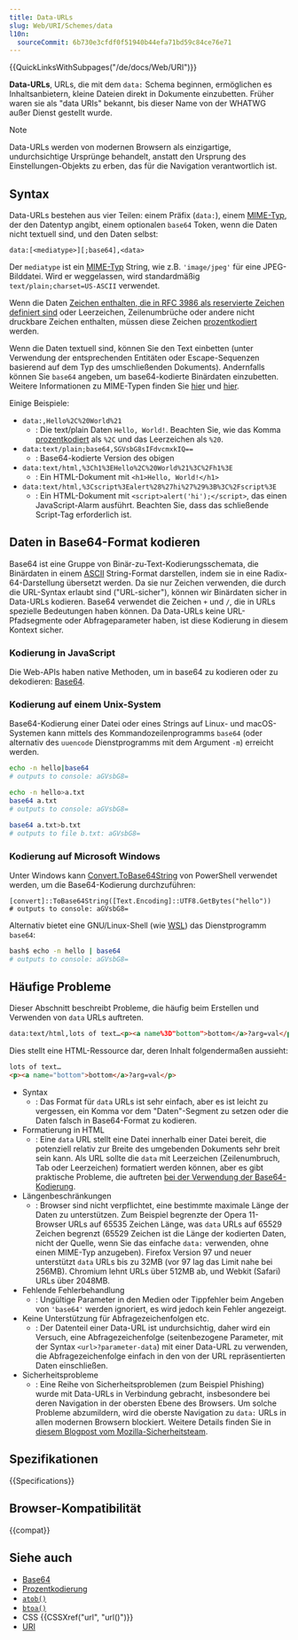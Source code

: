```yaml
---
title: Data-URLs
slug: Web/URI/Schemes/data
l10n:
  sourceCommit: 6b730e3cfdf0f51940b44efa71bd59c84ce76e71
---
```


{{QuickLinksWithSubpages("/de/docs/Web/URI")}}

**Data-URLs**, URLs, die mit dem `data:` Schema beginnen, ermöglichen es Inhaltsanbietern, kleine Dateien direkt in Dokumente einzubetten. Früher waren sie als "data URIs" bekannt, bis dieser Name von der WHATWG außer Dienst gestellt wurde.

> [!NOTE]
> Data-URLs werden von modernen Browsern als einzigartige, undurchsichtige Ursprünge behandelt, anstatt den Ursprung des Einstellungen-Objekts zu erben, das für die Navigation verantwortlich ist.

## Syntax

Data-URLs bestehen aus vier Teilen: einem Präfix (`data:`), einem [MIME-Typ](/de/docs/Web/HTTP/Basics_of_HTTP/MIME_types), der den Datentyp angibt, einem optionalen `base64` Token, wenn die Daten nicht textuell sind, und den Daten selbst:

```plain
data:[<mediatype>][;base64],<data>
```

Der `mediatype` ist ein [MIME-Typ](/de/docs/Web/HTTP/Basics_of_HTTP/MIME_types) String, wie z.B. `'image/jpeg'` für eine JPEG-Bilddatei. Wird er weggelassen, wird standardmäßig `text/plain;charset=US-ASCII` verwendet.

Wenn die Daten [Zeichen enthalten, die in RFC 3986 als reservierte Zeichen definiert sind](https://datatracker.ietf.org/doc/html/rfc3986#section-2.2) oder Leerzeichen, Zeilenumbrüche oder andere nicht druckbare Zeichen enthalten, müssen diese Zeichen [prozentkodiert](/de/docs/Glossary/Percent-encoding) werden.

Wenn die Daten textuell sind, können Sie den Text einbetten (unter Verwendung der entsprechenden Entitäten oder Escape-Sequenzen basierend auf dem Typ des umschließenden Dokuments). Andernfalls können Sie `base64` angeben, um base64-kodierte Binärdaten einzubetten. Weitere Informationen zu MIME-Typen finden Sie [hier](/de/docs/Web/HTTP/Basics_of_HTTP/MIME_types) und [hier](/de/docs/Web/HTTP/Basics_of_HTTP/MIME_types/Common_types).

Einige Beispiele:

- `data:,Hello%2C%20World%21`
  - : Die text/plain Daten `Hello, World!`. Beachten Sie, wie das Komma [prozentkodiert](/de/docs/Glossary/Percent-encoding) als `%2C` und das Leerzeichen als `%20`.
- `data:text/plain;base64,SGVsbG8sIFdvcmxkIQ==`
  - : Base64-kodierte Version des obigen
- `data:text/html,%3Ch1%3EHello%2C%20World%21%3C%2Fh1%3E`
  - : Ein HTML-Dokument mit `<h1>Hello, World!</h1>`
- `data:text/html,%3Cscript%3Ealert%28%27hi%27%29%3B%3C%2Fscript%3E`
  - : Ein HTML-Dokument mit `<script>alert('hi');</script>`, das einen JavaScript-Alarm ausführt. Beachten Sie, dass das schließende Script-Tag erforderlich ist.

## Daten in Base64-Format kodieren

Base64 ist eine Gruppe von Binär-zu-Text-Kodierungsschemata, die Binärdaten in einem [ASCII](/de/docs/Glossary/ASCII) String-Format darstellen, indem sie in eine Radix-64-Darstellung übersetzt werden. Da sie nur Zeichen verwenden, die durch die URL-Syntax erlaubt sind ("URL-sicher"), können wir Binärdaten sicher in Data-URLs kodieren. Base64 verwendet die Zeichen `+` und `/`, die in URLs spezielle Bedeutungen haben können. Da Data-URLs keine URL-Pfadsegmente oder Abfrageparameter haben, ist diese Kodierung in diesem Kontext sicher.

### Kodierung in JavaScript

Die Web-APIs haben native Methoden, um in base64 zu kodieren oder zu dekodieren: [Base64](/de/docs/Glossary/Base64).

### Kodierung auf einem Unix-System

Base64-Kodierung einer Datei oder eines Strings auf Linux- und macOS-Systemen kann mittels des Kommandozeilenprogramms `base64` (oder alternativ des `uuencode` Dienstprogramms mit dem Argument `-m`) erreicht werden.

```bash
echo -n hello|base64
# outputs to console: aGVsbG8=

echo -n hello>a.txt
base64 a.txt
# outputs to console: aGVsbG8=

base64 a.txt>b.txt
# outputs to file b.txt: aGVsbG8=
```

### Kodierung auf Microsoft Windows

Unter Windows kann [Convert.ToBase64String](https://learn.microsoft.com/en-us/dotnet/api/system.convert.tobase64string?view=net-5.0) von PowerShell verwendet werden, um die Base64-Kodierung durchzuführen:

```plain
[convert]::ToBase64String([Text.Encoding]::UTF8.GetBytes("hello"))
# outputs to console: aGVsbG8=
```

Alternativ bietet eine GNU/Linux-Shell (wie [WSL](https://en.wikipedia.org/wiki/Windows_Subsystem_for_Linux)) das Dienstprogramm `base64`:

```bash
bash$ echo -n hello | base64
# outputs to console: aGVsbG8=
```

## Häufige Probleme

Dieser Abschnitt beschreibt Probleme, die häufig beim Erstellen und Verwenden von `data` URLs auftreten.

```html
data:text/html,lots of text…<p><a name%3D"bottom">bottom</a>?arg=val</p>
```

Dies stellt eine HTML-Ressource dar, deren Inhalt folgendermaßen aussieht:

```html
lots of text…
<p><a name="bottom">bottom</a>?arg=val</p>
```

- Syntax
  - : Das Format für `data` URLs ist sehr einfach, aber es ist leicht zu vergessen, ein Komma vor dem "Daten"-Segment zu setzen oder die Daten falsch in Base64-Format zu kodieren.
- Formatierung in HTML
  - : Eine `data` URL stellt eine Datei innerhalb einer Datei bereit, die potenziell relativ zur Breite des umgebenden Dokuments sehr breit sein kann. Als URL sollte die `data` mit Leerzeichen (Zeilenumbruch, Tab oder Leerzeichen) formatiert werden können, aber es gibt praktische Probleme, die auftreten [bei der Verwendung der Base64-Kodierung](https://bugzil.la/73026#c12).
- Längenbeschränkungen
  - : Browser sind nicht verpflichtet, eine bestimmte maximale Länge der Daten zu unterstützen. Zum Beispiel begrenzte der Opera 11-Browser URLs auf 65535 Zeichen Länge, was `data` URLs auf 65529 Zeichen begrenzt (65529 Zeichen ist die Länge der kodierten Daten, nicht der Quelle, wenn Sie das einfache `data:` verwenden, ohne einen MIME-Typ anzugeben). Firefox Version 97 und neuer unterstützt `data` URLs bis zu 32MB (vor 97 lag das Limit nahe bei 256MB). Chromium lehnt URLs über 512MB ab, und Webkit (Safari) URLs über 2048MB.
- Fehlende Fehlerbehandlung
  - : Ungültige Parameter in den Medien oder Tippfehler beim Angeben von `'base64'` werden ignoriert, es wird jedoch kein Fehler angezeigt.
- Keine Unterstützung für Abfragezeichenfolgen etc.
  - : Der Datenteil einer Data-URL ist undurchsichtig, daher wird ein Versuch, eine Abfragezeichenfolge (seitenbezogene Parameter, mit der Syntax `<url>?parameter-data`) mit einer Data-URL zu verwenden, die Abfragezeichenfolge einfach in den von der URL repräsentierten Daten einschließen.
- Sicherheitsprobleme
  - : Eine Reihe von Sicherheitsproblemen (zum Beispiel Phishing) wurde mit Data-URLs in Verbindung gebracht, insbesondere bei deren Navigation in der obersten Ebene des Browsers. Um solche Probleme abzumildern, wird die oberste Navigation zu `data:` URLs in allen modernen Browsern blockiert. Weitere Details finden Sie in [diesem Blogpost vom Mozilla-Sicherheitsteam](https://blog.mozilla.org/security/2017/11/27/blocking-top-level-navigations-data-urls-firefox-59/).

## Spezifikationen

{{Specifications}}

## Browser-Kompatibilität

{{compat}}

## Siehe auch

- [Base64](/de/docs/Glossary/Base64)
- [Prozentkodierung](/de/docs/Glossary/Percent-encoding)
- [`atob()`](/de/docs/Web/API/WorkerGlobalScope/atob)
- [`btoa()`](/de/docs/Web/API/WorkerGlobalScope/btoa)
- CSS {{CSSXref("url", "url()")}}
- [URI](/de/docs/Glossary/URI)
